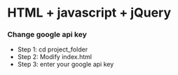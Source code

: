 # HTML + javascript + jQuery

### Change google api key

- Step 1: cd project_folder
- Step 2: Modify index.html
- Step 3: enter your google api key

